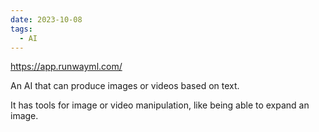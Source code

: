 ```yaml
---
date: 2023-10-08
tags:
  - AI
---
```

https://app.runwayml.com/

An AI that can produce images or videos based on text.

It has tools for image or video manipulation, like being able to expand an image.